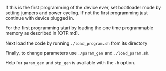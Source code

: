 If this is the first programming of the device ever, set bootloader mode by setting jumpers and power cycling. If not the first programming just continue with device plugged in.

For the first programming start by loading the one time programmable memory as described in [OTP.md].

Next load the code by running `./load_program.sh` from its directory

Finally, to change parameters use `./param_gen` and `./load_param.sh`. 

Help for `param_gen` and `otp_gen` is available with the `-h` option.

